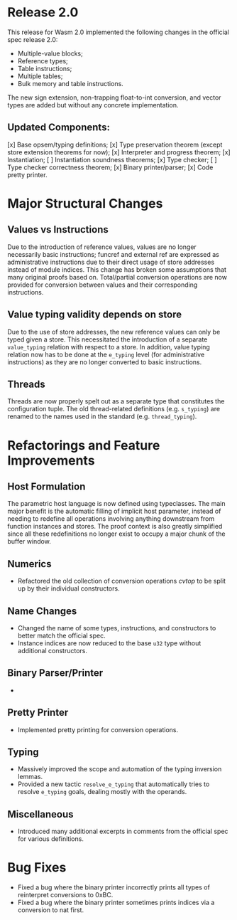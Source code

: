 # Release 2.0

This release for Wasm 2.0 implemented the following changes in the official spec release 2.0:
- Multiple-value blocks;
- Reference types;
- Table instructions;
- Multiple tables;
- Bulk memory and table instructions.

The new sign extension, non-trapping float-to-int conversion, and vector types are added but without any concrete implementation.

## Updated Components:
[x] Base opsem/typing definitions;
[x] Type preservation theorem (except store extension theorems for now);
[x] Interpreter and progress theorem;
[x] Instantiation;
[ ] Instantiation soundness theorems;
[x] Type checker;
[ ] Type checker correctness theorem;
[x] Binary printer/parser;
[x] Code pretty printer.

# Major Structural Changes

## Values vs Instructions
Due to the introduction of reference values, values are no longer necessarily basic instructions; funcref and external ref are
expressed as administrative instructions due to their direct usage of store addresses instead of module indices. This change
has broken some assumptions that many original proofs based on. Total/partial conversion operations are now provided for 
conversion between values and their corresponding instructions.

## Value typing validity depends on store
Due to the use of store addresses, the new reference values can only be typed given a store. This necessitated the introduction
of a separate `value_typing` relation with respect to a store. In addition, value typing relation now has to be done at the
`e_typing` level (for administrative instructions) as they are no longer converted to basic instructions.

## Threads
Threads are now properly spelt out as a separate type that constitutes the configuration tuple. The old thread-related definitions (e.g. `s_typing`) are renamed to the names used in the standard (e.g. `thread_typing`).


# Refactorings and Feature Improvements

## Host Formulation
The parametric host language is now defined using typeclasses. 
The main major benefit is the automatic filling of implicit host parameter, instead of needing to redefine all operations involving anything downstream from function instances and stores. The proof context is also greatly simplified since all these redefinitions no longer exist to occupy a major chunk of the buffer window.


## Numerics
- Refactored the old collection of conversion operations *cvtop* to be split up by their individual constructors.

## Name Changes
- Changed the name of some types, instructions, and constructors to better match the official spec.
- Instance indices are now reduced to the base `u32` type without additional constructors.

## Binary Parser/Printer
- 

## Pretty Printer
- Implemented pretty printing for conversion operations.

## Typing
- Massively improved the scope and automation of the typing inversion lemmas.
- Provided a new tactic `resolve_e_typing` that automatically tries to resolve `e_typing` goals, dealing mostly with the operands.

## Miscellaneous
- Introduced many additional excerpts in comments from the official spec for various definitions.

# Bug Fixes
- Fixed a bug where the binary printer incorrectly prints all types of reinterpret conversions to 0xBC.
- Fixed a bug where the binary printer sometimes prints indices via a conversion to nat first.
